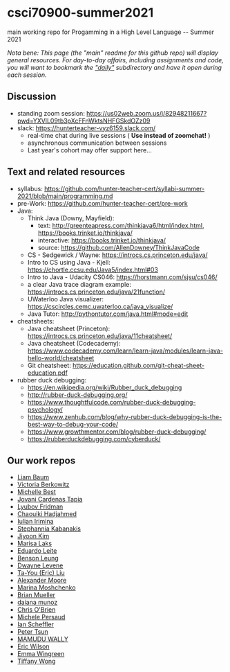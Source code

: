 # csci70900-summer2021
main working repo for Progamming in a High Level Language -- Summer 2021

_Nota bene: This page (the "main" readme for this github repo) will display general resources. For day-to-day affairs, including assignments and code, you will want to bookmark the ["daily"](https://github.com/hunter-teacher-cert/csci70900-summer2021/tree/main/daily) subdirectory and have it open during each session._

## Discussion
- standing zoom session: https://us02web.zoom.us/j/82948211667?pwd=YXVlL09tb3pXcFFnWktsNHFGSkdOZz09
- slack: https://hunterteacher-vyz6159.slack.com/
  - real-time chat during live sessions ( __Use instead of zoomchat!__
 )
  - asynchronous communication between sessions
  - Last year's cohort may offer support here...

## Text and related resources
- syllabus: https://github.com/hunter-teacher-cert/syllabi-summer-2021/blob/main/programming.md
- pre-Work: https://github.com/hunter-teacher-cert/pre-work
- Java:
  - Think Java (Downy, Mayfield):
    - text: http://greenteapress.com/thinkjava6/html/index.html, https://books.trinket.io/thinkjava/
    - interactive: https://books.trinket.io/thinkjava/
    - source: https://github.com/AllenDowney/ThinkJavaCode
  - CS - Sedgewick / Wayne: https://introcs.cs.princeton.edu/java/
  - Intro to CS using Java - Kjell: https://chortle.ccsu.edu/Java5/index.html#03
  - Intro to Java - Udacity CS046: https://horstmann.com/sjsu/cs046/
  - a clear Java trace diagram example: https://introcs.cs.princeton.edu/java/21function/
  - UWaterloo Java visualizer: https://cscircles.cemc.uwaterloo.ca/java_visualize/
  - Java Tutor: http://pythontutor.com/java.html#mode=edit
- cheatsheets:
  - Java cheatsheet (Princeton): https://introcs.cs.princeton.edu/java/11cheatsheet/
  - Java cheatsheet (Codecademy):  https://www.codecademy.com/learn/learn-java/modules/learn-java-hello-world/cheatsheet
  - Git cheatsheet: https://education.github.com/git-cheat-sheet-education.pdf
- rubber duck debugging:
  - https://en.wikipedia.org/wiki/Rubber_duck_debugging
  - http://rubber-duck-debugging.org/
  - https://www.thoughtfulcode.com/rubber-duck-debugging-psychology/
  - https://www.zenhub.com/blog/why-rubber-duck-debugging-is-the-best-way-to-debug-your-code/
  - https://www.growthmentor.com/blog/rubber-duck-debugging/
  - https://rubberduckdebugging.com/cyberduck/


## Our work repos
- [Liam Baum](https://github.com/hunter-teacher-cert/work_csci70900-mrbombmusic)
- [Victoria Berkowitz](https://github.com/hunter-teacher-cert/work_csci70900-vmiller77)
- [Michelle Best](https://github.com/hunter-teacher-cert/work_csci70900-MichCS)
- [Jovani Cardenas Tapia](https://github.com/hunter-teacher-cert/work_csci70900-JCardenas62)
- [Lyubov Fridman](https://github.com/hunter-teacher-cert/work_csci70900-lfridman2016)
- [Chaouiki Hadjahmed](https://github.com/hunter-teacher-cert/work_csci70900-chaouiki1)
- [Iulian Irimina](https://github.com/hunter-teacher-cert/work_csci70900-irimina)
- [Stephannia Kabanakis](https://github.com/hunter-teacher-cert/work_csci70900-skabanakis)
- [Jiyoon Kim](https://github.com/hunter-teacher-cert/work_csci70900-jkimbxv)
- [Marisa Laks](https://github.com/hunter-teacher-cert/work_csci70900-mlaks23)
- [Eduardo Leite](https://github.com/hunter-teacher-cert/work_csci70900-Leiteduardo)
- [Benson Leung](https://github.com/hunter-teacher-cert/work_csci70900-leungbenson)
- [Dwayne Levene](https://github.com/hunter-teacher-cert/work_csci70900-dwayneglevene)
- [Ta-You (Eric) Liu](https://github.com/hunter-teacher-cert/work_csci70900-tyl3452)
- [Alexander Moore](https://github.com/hunter-teacher-cert/work_csci70900-alexmoore77)
- [Marina Moshchenko](https://github.com/hunter-teacher-cert/work_csci70900-MarinaMoshchenko)
- [Brian Mueller](https://github.com/hunter-teacher-cert/work_csci70900-brianmueller)
- [daiana munoz](https://github.com/hunter-teacher-cert/work_csci70900-daianam08)
- [Chris O'Brien](https://github.com/hunter-teacher-cert/work_csci70900-cobrien-teach)
- [Michele Persaud](https://github.com/hunter-teacher-cert/work_csci70900-learncs0)
- [Ian Scheffler](https://github.com/hunter-teacher-cert/work_csci70900-ischeff)
- [Peter Tsun](https://github.com/hunter-teacher-cert/work_csci70900-petertsun)
- [MAMUDU WALLY](https://github.com/hunter-teacher-cert/work_csci70900-Mamudu)
- [Eric Wilson](https://github.com/hunter-teacher-cert/work_csci70900-wilsoneg3)
- [Emma Wingreen](https://github.com/hunter-teacher-cert/work_csci70900-onlinecsteacher)
- [Tiffany Wong](https://github.com/hunter-teacher-cert/work_csci70900-twong-cs)

